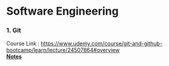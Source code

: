 # Software Engineering

### 1. Git 
Course Link : https://www.udemy.com/course/git-and-github-bootcamp/learn/lecture/24507864#overview <br/>
[**Notes**](./git)<br/>

